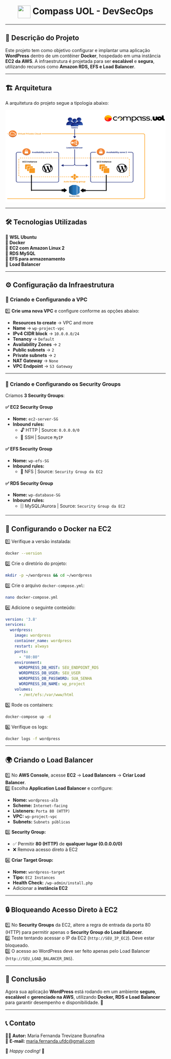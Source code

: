 <h1 align="center">
    <img align="center" src="https://logospng.org/download/uol/logo-uol-icon-256.png" width="40" height="40" /> Compass UOL - DevSecOps
</h1>

---

## 📌 Descrição do Projeto

Este projeto tem como objetivo configurar e implantar uma aplicação **WordPress** dentro de um contêiner **Docker**, hospedado em uma instância **EC2 da AWS**. A infraestrutura é projetada para ser **escalável** e **segura**, utilizando recursos como **Amazon RDS, EFS e Load Balancer**.

---

## 🏗️ Arquitetura

A arquitetura do projeto segue a tipologia abaixo:

![Arquitetura](arquitetura.png)

---

## 🛠️ Tecnologias Utilizadas

🔹 **WSL Ubuntu**  
🔹 **Docker**  
🔹 **EC2 com Amazon Linux 2**  
🔹 **RDS MySQL**  
🔹 **EFS para armazenamento**  
🔹 **Load Balancer**  

---

## ⚙️ Configuração da Infraestrutura

### 🏢 Criando e Configurando a VPC

1️⃣ **Crie uma nova VPC** e configure conforme as opções abaixo:
   - **Resources to create** → VPC and more
   - **Name** → `wp-project-vpc`
   - **IPv4 CIDR block** → `10.0.0.0/24`
   - **Tenancy** → `Default`
   - **Availability Zones** → `2`
   - **Public subnets** → `2`
   - **Private subnets** → `2`
   - **NAT Gateway** → `None`
   - **VPC Endpoint** → `S3 Gateway`

---

### 🔐 Criando e Configurando os Security Groups

Criamos **3 Security Groups**:

#### ✅ EC2 Security Group
- **Nome:** `ec2-server-SG`
- **Inbound rules:**
  - 🔓 HTTP | Source: `0.0.0.0/0`
  - 🔐 SSH | Source `MyIP`

#### ✅ EFS Security Group
- **Nome:** `wp-efs-SG`
- **Inbound rules:**
  - 📂 NFS | Source: `Security Group da EC2`

#### ✅ RDS Security Group
- **Nome:** `wp-database-SG`
- **Inbound rules:**
  - 🗄️ MySQL/Aurora | Source: `Security Group da EC2`

---

## 🚀 Configurando o Docker na EC2

1️⃣ Verifique a versão instalada:
```bash
docker --version
```

2️⃣ Crie o diretório do projeto:
```bash
mkdir -p ~/wordpress && cd ~/wordpress
```

3️⃣ Crie o arquivo `docker-compose.yml`:
```bash
nano docker-compose.yml
```

4️⃣ Adicione o seguinte conteúdo:
```yaml
version: '3.8'
services:
  wordpress:
    image: wordpress
    container_name: wordpress
    restart: always
    ports:
      - "80:80"
    environment:
      WORDPRESS_DB_HOST: SEU_ENDPOINT_RDS
      WORDPRESS_DB_USER: SEU_USER
      WORDPRESS_DB_PASSWORD: SUA_SENHA
      WORDPRESS_DB_NAME: wp_project
    volumes:
      - /mnt/efs:/var/www/html
```

5️⃣ Rode os containers:
```bash
docker-compose up -d
```

6️⃣ Verifique os logs:
```bash
docker logs -f wordpress
```

---

## 🌍 Criando o Load Balancer

1️⃣ No **AWS Console**, acesse **EC2** → **Load Balancers** → **Criar Load Balancer**.  
2️⃣ Escolha **Application Load Balancer** e configure:
   - **Nome:** `wordpress-alb`
   - **Scheme:** `Internet-facing`
   - **Listeners:** `Porta 80 (HTTP)`
   - **VPC:** `wp-project-vpc`
   - **Subnets:** `Subnets públicas`

3️⃣ **Security Group:**
   - ✅ Permitir **80 (HTTP)** de **qualquer lugar (0.0.0.0/0)**
   - ❌ Remova acesso direto à EC2

4️⃣ **Criar Target Group:**
   - **Nome:** `wordpress-target`
   - **Tipo:** `EC2 Instances`
   - **Health Check:** `/wp-admin/install.php`
   - Adicionar a **instância EC2**

---

## 🔒 Bloqueando Acesso Direto à EC2

1️⃣ No **Security Groups** da EC2, altere a regra de entrada da porta 80 (HTTP) para permitir apenas o **Security Group do Load Balancer**.  
2️⃣ Teste tentando acessar o IP da EC2 (`http://SEU_IP_EC2`). Deve estar bloqueado.  
3️⃣ O acesso ao WordPress deve ser feito apenas pelo Load Balancer (`http://SEU_LOAD_BALANCER_DNS`).  

---

## 🎯 Conclusão

Agora sua aplicação **WordPress** está rodando em um ambiente **seguro**, **escalável** e **gerenciado na AWS**, utilizando **Docker, RDS e Load Balancer** para garantir desempenho e disponibilidade. 🚀

---

## 📞 Contato

👩‍💻 **Autor:** Maria Fernanda Trevizane Buonafina  
📩 **E-mail:** [maria.fernanda.ufdc@gmail.com](mailto:maria.fernanda.ufdc@gmail.com)  

🚀 *Happy coding!* 🎉
